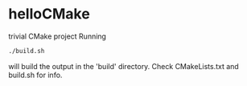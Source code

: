 # helloCMake
trivial CMake project
Running
```bash
./build.sh
```
will build the output in the 'build' directory.
Check CMakeLists.txt and build.sh for info.